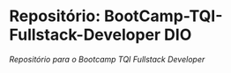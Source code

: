 # Repositório: BootCamp-TQI-Fullstack-Developer DIO
*Repositório para o Bootcamp TQI Fullstack Developer*
